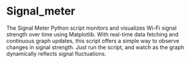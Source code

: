 # Signal_meter
The Signal Meter Python script monitors and visualizes Wi-Fi signal strength over time using Matplotlib. With real-time data fetching and continuous graph updates, this script offers a simple way to observe changes in signal strength. Just run the script, and watch as the graph dynamically reflects signal fluctuations. 
